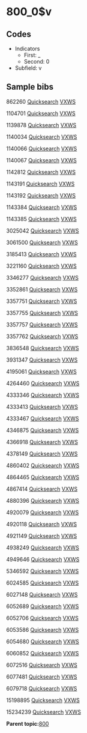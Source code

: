 # 800\_0$v

## Codes

-   Indicators
    -   First: \_
    -   Second: 0
-   Subfield: v

## Sample bibs

862260 [Quicksearch](https://search.library.yale.edu/catalog/862260) [VXWS](http://prodorbis.library.yale.edu:7014/vxws/GetHoldingsService?bibId=862260)

1104701 [Quicksearch](https://search.library.yale.edu/catalog/1104701) [VXWS](http://prodorbis.library.yale.edu:7014/vxws/GetHoldingsService?bibId=1104701)

1139878 [Quicksearch](https://search.library.yale.edu/catalog/1139878) [VXWS](http://prodorbis.library.yale.edu:7014/vxws/GetHoldingsService?bibId=1139878)

1140034 [Quicksearch](https://search.library.yale.edu/catalog/1140034) [VXWS](http://prodorbis.library.yale.edu:7014/vxws/GetHoldingsService?bibId=1140034)

1140066 [Quicksearch](https://search.library.yale.edu/catalog/1140066) [VXWS](http://prodorbis.library.yale.edu:7014/vxws/GetHoldingsService?bibId=1140066)

1140067 [Quicksearch](https://search.library.yale.edu/catalog/1140067) [VXWS](http://prodorbis.library.yale.edu:7014/vxws/GetHoldingsService?bibId=1140067)

1142812 [Quicksearch](https://search.library.yale.edu/catalog/1142812) [VXWS](http://prodorbis.library.yale.edu:7014/vxws/GetHoldingsService?bibId=1142812)

1143191 [Quicksearch](https://search.library.yale.edu/catalog/1143191) [VXWS](http://prodorbis.library.yale.edu:7014/vxws/GetHoldingsService?bibId=1143191)

1143192 [Quicksearch](https://search.library.yale.edu/catalog/1143192) [VXWS](http://prodorbis.library.yale.edu:7014/vxws/GetHoldingsService?bibId=1143192)

1143384 [Quicksearch](https://search.library.yale.edu/catalog/1143384) [VXWS](http://prodorbis.library.yale.edu:7014/vxws/GetHoldingsService?bibId=1143384)

1143385 [Quicksearch](https://search.library.yale.edu/catalog/1143385) [VXWS](http://prodorbis.library.yale.edu:7014/vxws/GetHoldingsService?bibId=1143385)

3025042 [Quicksearch](https://search.library.yale.edu/catalog/3025042) [VXWS](http://prodorbis.library.yale.edu:7014/vxws/GetHoldingsService?bibId=3025042)

3061500 [Quicksearch](https://search.library.yale.edu/catalog/3061500) [VXWS](http://prodorbis.library.yale.edu:7014/vxws/GetHoldingsService?bibId=3061500)

3185413 [Quicksearch](https://search.library.yale.edu/catalog/3185413) [VXWS](http://prodorbis.library.yale.edu:7014/vxws/GetHoldingsService?bibId=3185413)

3221160 [Quicksearch](https://search.library.yale.edu/catalog/3221160) [VXWS](http://prodorbis.library.yale.edu:7014/vxws/GetHoldingsService?bibId=3221160)

3346277 [Quicksearch](https://search.library.yale.edu/catalog/3346277) [VXWS](http://prodorbis.library.yale.edu:7014/vxws/GetHoldingsService?bibId=3346277)

3352861 [Quicksearch](https://search.library.yale.edu/catalog/3352861) [VXWS](http://prodorbis.library.yale.edu:7014/vxws/GetHoldingsService?bibId=3352861)

3357751 [Quicksearch](https://search.library.yale.edu/catalog/3357751) [VXWS](http://prodorbis.library.yale.edu:7014/vxws/GetHoldingsService?bibId=3357751)

3357755 [Quicksearch](https://search.library.yale.edu/catalog/3357755) [VXWS](http://prodorbis.library.yale.edu:7014/vxws/GetHoldingsService?bibId=3357755)

3357757 [Quicksearch](https://search.library.yale.edu/catalog/3357757) [VXWS](http://prodorbis.library.yale.edu:7014/vxws/GetHoldingsService?bibId=3357757)

3357762 [Quicksearch](https://search.library.yale.edu/catalog/3357762) [VXWS](http://prodorbis.library.yale.edu:7014/vxws/GetHoldingsService?bibId=3357762)

3836548 [Quicksearch](https://search.library.yale.edu/catalog/3836548) [VXWS](http://prodorbis.library.yale.edu:7014/vxws/GetHoldingsService?bibId=3836548)

3931347 [Quicksearch](https://search.library.yale.edu/catalog/3931347) [VXWS](http://prodorbis.library.yale.edu:7014/vxws/GetHoldingsService?bibId=3931347)

4195061 [Quicksearch](https://search.library.yale.edu/catalog/4195061) [VXWS](http://prodorbis.library.yale.edu:7014/vxws/GetHoldingsService?bibId=4195061)

4264460 [Quicksearch](https://search.library.yale.edu/catalog/4264460) [VXWS](http://prodorbis.library.yale.edu:7014/vxws/GetHoldingsService?bibId=4264460)

4333346 [Quicksearch](https://search.library.yale.edu/catalog/4333346) [VXWS](http://prodorbis.library.yale.edu:7014/vxws/GetHoldingsService?bibId=4333346)

4333413 [Quicksearch](https://search.library.yale.edu/catalog/4333413) [VXWS](http://prodorbis.library.yale.edu:7014/vxws/GetHoldingsService?bibId=4333413)

4333467 [Quicksearch](https://search.library.yale.edu/catalog/4333467) [VXWS](http://prodorbis.library.yale.edu:7014/vxws/GetHoldingsService?bibId=4333467)

4346875 [Quicksearch](https://search.library.yale.edu/catalog/4346875) [VXWS](http://prodorbis.library.yale.edu:7014/vxws/GetHoldingsService?bibId=4346875)

4366918 [Quicksearch](https://search.library.yale.edu/catalog/4366918) [VXWS](http://prodorbis.library.yale.edu:7014/vxws/GetHoldingsService?bibId=4366918)

4378149 [Quicksearch](https://search.library.yale.edu/catalog/4378149) [VXWS](http://prodorbis.library.yale.edu:7014/vxws/GetHoldingsService?bibId=4378149)

4860402 [Quicksearch](https://search.library.yale.edu/catalog/4860402) [VXWS](http://prodorbis.library.yale.edu:7014/vxws/GetHoldingsService?bibId=4860402)

4864465 [Quicksearch](https://search.library.yale.edu/catalog/4864465) [VXWS](http://prodorbis.library.yale.edu:7014/vxws/GetHoldingsService?bibId=4864465)

4867414 [Quicksearch](https://search.library.yale.edu/catalog/4867414) [VXWS](http://prodorbis.library.yale.edu:7014/vxws/GetHoldingsService?bibId=4867414)

4880396 [Quicksearch](https://search.library.yale.edu/catalog/4880396) [VXWS](http://prodorbis.library.yale.edu:7014/vxws/GetHoldingsService?bibId=4880396)

4920079 [Quicksearch](https://search.library.yale.edu/catalog/4920079) [VXWS](http://prodorbis.library.yale.edu:7014/vxws/GetHoldingsService?bibId=4920079)

4920118 [Quicksearch](https://search.library.yale.edu/catalog/4920118) [VXWS](http://prodorbis.library.yale.edu:7014/vxws/GetHoldingsService?bibId=4920118)

4921149 [Quicksearch](https://search.library.yale.edu/catalog/4921149) [VXWS](http://prodorbis.library.yale.edu:7014/vxws/GetHoldingsService?bibId=4921149)

4938249 [Quicksearch](https://search.library.yale.edu/catalog/4938249) [VXWS](http://prodorbis.library.yale.edu:7014/vxws/GetHoldingsService?bibId=4938249)

4949646 [Quicksearch](https://search.library.yale.edu/catalog/4949646) [VXWS](http://prodorbis.library.yale.edu:7014/vxws/GetHoldingsService?bibId=4949646)

5346592 [Quicksearch](https://search.library.yale.edu/catalog/5346592) [VXWS](http://prodorbis.library.yale.edu:7014/vxws/GetHoldingsService?bibId=5346592)

6024585 [Quicksearch](https://search.library.yale.edu/catalog/6024585) [VXWS](http://prodorbis.library.yale.edu:7014/vxws/GetHoldingsService?bibId=6024585)

6027148 [Quicksearch](https://search.library.yale.edu/catalog/6027148) [VXWS](http://prodorbis.library.yale.edu:7014/vxws/GetHoldingsService?bibId=6027148)

6052689 [Quicksearch](https://search.library.yale.edu/catalog/6052689) [VXWS](http://prodorbis.library.yale.edu:7014/vxws/GetHoldingsService?bibId=6052689)

6052706 [Quicksearch](https://search.library.yale.edu/catalog/6052706) [VXWS](http://prodorbis.library.yale.edu:7014/vxws/GetHoldingsService?bibId=6052706)

6053586 [Quicksearch](https://search.library.yale.edu/catalog/6053586) [VXWS](http://prodorbis.library.yale.edu:7014/vxws/GetHoldingsService?bibId=6053586)

6054680 [Quicksearch](https://search.library.yale.edu/catalog/6054680) [VXWS](http://prodorbis.library.yale.edu:7014/vxws/GetHoldingsService?bibId=6054680)

6060852 [Quicksearch](https://search.library.yale.edu/catalog/6060852) [VXWS](http://prodorbis.library.yale.edu:7014/vxws/GetHoldingsService?bibId=6060852)

6072516 [Quicksearch](https://search.library.yale.edu/catalog/6072516) [VXWS](http://prodorbis.library.yale.edu:7014/vxws/GetHoldingsService?bibId=6072516)

6077481 [Quicksearch](https://search.library.yale.edu/catalog/6077481) [VXWS](http://prodorbis.library.yale.edu:7014/vxws/GetHoldingsService?bibId=6077481)

6079718 [Quicksearch](https://search.library.yale.edu/catalog/6079718) [VXWS](http://prodorbis.library.yale.edu:7014/vxws/GetHoldingsService?bibId=6079718)

15198895 [Quicksearch](https://search.library.yale.edu/catalog/15198895) [VXWS](http://prodorbis.library.yale.edu:7014/vxws/GetHoldingsService?bibId=15198895)

15234239 [Quicksearch](https://search.library.yale.edu/catalog/15234239) [VXWS](http://prodorbis.library.yale.edu:7014/vxws/GetHoldingsService?bibId=15234239)

**Parent topic:**[800](../../tags/800/800.md)

